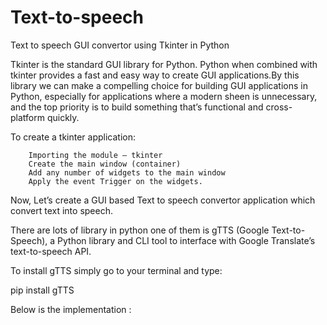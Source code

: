 # Text-to-speech
Text to speech GUI convertor using Tkinter in Python

Tkinter is the standard GUI library for Python. Python when combined with tkinter provides a fast and easy way to create GUI applications.By this library we can make a compelling choice for building GUI applications in Python, especially for applications where a modern sheen is unnecessary, and the top priority is to build something that’s functional and cross-platform quickly.

To create a tkinter application:

        Importing the module – tkinter
        Create the main window (container)
        Add any number of widgets to the main window
        Apply the event Trigger on the widgets.

Now, Let’s create a GUI based Text to speech convertor application which convert text into speech.

There are lots of library in python one of them is gTTS (Google Text-to-Speech), a Python library and CLI tool to interface with Google Translate’s text-to-speech API.  


To install gTTS simply go to your terminal and type:

pip install gTTS

Below is the implementation :
